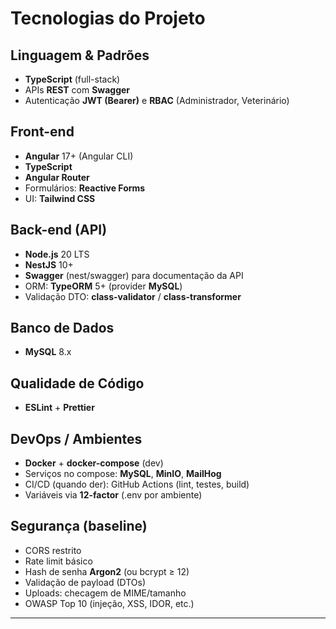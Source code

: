# Tecnologias do Projeto

## Linguagem & Padrões
- **TypeScript** (full-stack)
- APIs **REST** com **Swagger**
- Autenticação **JWT (Bearer)** e **RBAC** (Administrador, Veterinário)

## Front-end
- **Angular** 17+ (Angular CLI)
- **TypeScript**
- **Angular Router**
- Formulários: **Reactive Forms**
- UI: **Tailwind CSS**

## Back-end (API)
- **Node.js** 20 LTS
- **NestJS** 10+
- **Swagger** (nest/swagger) para documentação da API
- ORM: **TypeORM** 5+ (provider **MySQL**)  
- Validação DTO: **class-validator** / **class-transformer**

## Banco de Dados
- **MySQL** 8.x

## Qualidade de Código
- **ESLint** + **Prettier**
  
## DevOps / Ambientes
- **Docker** + **docker-compose** (dev)
- Serviços no compose: **MySQL**, **MinIO**, **MailHog**
- CI/CD (quando der): GitHub Actions (lint, testes, build)
- Variáveis via **12-factor** (.env por ambiente)

## Segurança (baseline)
- CORS restrito
- Rate limit básico
- Hash de senha **Argon2** (ou bcrypt ≥ 12)
- Validação de payload (DTOs)
- Uploads: checagem de MIME/tamanho
- OWASP Top 10 (injeção, XSS, IDOR, etc.)

---
